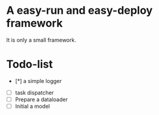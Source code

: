 # A easy-run and easy-deploy framework
It is only a small framework.
# Todo-list
- [*] a simple logger
- [ ] task dispatcher
- [ ] Prepare a dataloader
- [ ] Initial a model
